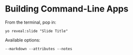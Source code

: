 
# Building Command-Line Apps

From the terminal, pop in:

  ```yo reveal:slide "Slide Title"```

Available options:

 ```--markdown --attributes --notes```
